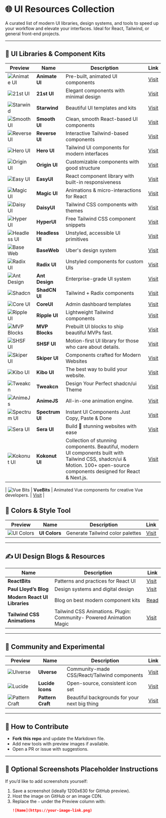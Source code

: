 # 🌐 UI Resources Collection

A curated list of modern UI libraries, design systems, and tools to speed up your workflow and elevate your interfaces. Ideal for React, Tailwind, or general front-end projects.

---

## 🎨 UI Libraries & Component Kits

| Preview | Name | Description | Link |
|--------|------|-------------|------|
| ![Animate UI](images/animate-ui.png) | **Animate UI** | Pre-built, animated UI components | [Visit](https://animate-ui.com/) |
| ![21st UI](images/21st-dev.png) | **21st UI** | Elegant components with minimal design | [Visit](https://21st.dev/) |
| ![Starwind](images/starwind-ui.png) | **Starwind** | Beautiful UI templates and kits | [Visit](https://starwind.dev/) |
| ![Smooth UI](images/smooth-ui.png) | **Smooth UI** | Clean, smooth React-based UI components | [Visit](https://www.smoothui.dev/) |
| ![Reverse UI](images/reverse-ui.png) | **Reverse UI** | Interactive Tailwind-based components | [Visit](https://reverseui.com/) |
| ![Hero UI](images/hero-ui.png) | **Hero UI** | Tailwind UI components for modern interfaces | [Visit](https://www.heroui.com/) |
| ![Origin UI](images/origin.png) | **Origin UI** | Customizable components with good structure | [Visit](https://originui.com/) |
| ![Easy UI](images/easy-ui.png) | **EasyUI** | React component library with built-in responsiveness | [Visit](https://www.easyui.pro/) |
| ![Magic UI](images/magic-ui.png) | **Magic UI** | Animations & micro-interactions for React | [Visit](https://magicui.design/) |
| ![Daisy UI](images/daisy-ui.png) | **DaisyUI** | Tailwind CSS components with themes | [Visit](https://daisyui.com/) |
| ![Hyper UI](images/hyper-ui.png) | **HyperUI** | Free Tailwind CSS component snippets | [Visit](https://www.hyperui.dev/) |
| ![Headless UI](images/headless-ui.png) | **Headless UI** | Unstyled, accessible UI primitives | [Visit](https://headlessui.com/) |
| ![Base Web](images/base-web.png) | **BaseWeb** | Uber's design system | [Visit](https://baseweb.design/) |
| ![Radix UI](images/radix-ui.png) | **Radix UI** | Unstyled components for custom UIs | [Visit](https://www.radix-ui.com/) |
| ![Ant Design](images/ant-design.png) | **Ant Design** | Enterprise-grade UI system | [Visit](https://ant.design/) |
| ![Shadcn](images/shadcn.png) | **ShadCN UI** | Tailwind + Radix components | [Visit](https://ui.shadcn.com/) |
| ![Core UI](images/core-ui.png) | **CoreUI** | Admin dashboard templates | [Visit](https://coreui.io/) |
| ![Ripple UI](images/ripple-ui.png) | **Ripple UI** | Lightweight Tailwind components | [Visit](https://www.ripple-ui.com/) |
| ![MVP Blocks](images/Mvpblocks.png) | **MVP Blocks** | Prebuilt UI blocks to ship beautiful MVPs fast. | [Visit](https://blocks.mvp-subha.me/) |
| ![SHSF UI](images/shsf-ui.png) | **SHSF UI** | Motion-first UI library for those who care about details.| [Visit](https://www.shsfui.com/) |
| ![Skiper UI](images/skipper-ui.png) | **Skiper UI** | Components crafted for Modern Websites| [Visit](https://skiper-ui.com/) |
| ![Kibo UI](images/kibo-ui.png) | **Kibo UI** | The best way to build your website. | [Visit](https://www.kibo-ui.com/) |
| ![Tweakcn](images/tweakcn.png) | **Tweakcn** | Design Your Perfect shadcn/ui Theme | [Visit](https://tweakcn.com/) |
| ![AnimeJs](images/animejs.png) | **AnimeJS** | All-in-one animation engine. | [Visit](https://animejs.com/) |
| ![Spectrum UI](images/spectrum-ui.png) | **Spectrum UI** | Instant UI Components Just Copy, Paste & Done | [Visit](https://ui.spectrumhq.in/) |
| ![Sera UI](images/sera-ui.png) | **Sera UI** | Build 🌹 stunning websites with ease | [Visit](https://seraui.seraprogrammer.com/) |
| ![Kokonut UI](images/kokonut-ui.png) | **Kokonut UI** | Collection of stunning components. Beautiful, modern UI components built with Tailwind CSS, shadcn/ui & Motion. 100+ open-source components designed for React & Next.js. | [Visit](https://kokonutui.com/) |

| ![Vue Bits](images/vue-bit.png) | **VueBits** | Animated Vue components for creative Vue developers. | [Visit](https://vue-bits.dev/) |


## 🎨 Colors & Style Tool

| Preview | Name | Description | Link |
|--------|------|-------------|------|
| ![UI Colors](images/colors-ui.png) | **UI Colors** | Generate Tailwind color palettes | [Visit](https://uicolors.app/) |

---
## ✍️ UI Design Blogs & Resources

| Name | Description | Link |
|------|-------------|------|
| **ReactBits** | Patterns and practices for React UI | [Visit](https://reactbits.dev/) |
| **Paul Lloyd’s Blog** | Design systems and digital design | [Visit](https://paulrobertlloyd.com/) |
| **Modern React UI Libraries** | Blog on best modern component kits | [Read](https://www.manishtamang.com/blog/modern-react-ui-component-libraries?) |
| **Tailwind CSS Animations** | Tailwind CSS Animations. Plugin: Community- Powered Animation Magic | [Visit](https://tailwindcss-animations.vercel.app) |

---

## 🧪 Community and Experimental

| Preview | Name | Description | Link |
|--------|------|-------------|------|
| ![UIverse](images/ui-verse.png) | **UIverse** | Community-made CSS/React/Tailwind components | [Visit](https://uiverse.io/) |
| ![Lucide](https://lucide.dev/og.png) | **Lucide Icons** | Open-source, consistent icon set | [Visit](https://lucide.dev/) |
| ![Pattern Craft](images/pattern-craft.png) | **Pattern Craft** | Beautiful backgrounds for your next big thing | [Visit](https://patterncraft.fun/) |

---

## 🧰 How to Contribute

- **Fork this repo** and update the Markdown file.
- Add new tools with preview images if available.
- Open a PR or issue with suggestions.

---

## 📁 Optional Screenshots Placeholder Instructions

If you’d like to add screenshots yourself:
1. Save a screenshot (ideally 1200x630 for GitHub preview).
2. Host the image on GitHub or an image CDN.
3. Replace the `—` under the Preview column with:
   ```markdown
   ![Name](https://your-image-link.png)
